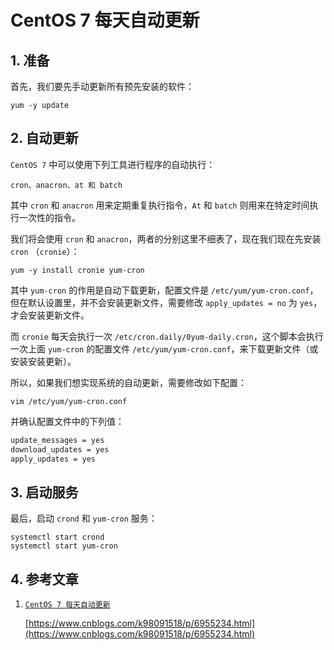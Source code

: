 # CentOS 7 每天自动更新

## 1. 准备

首先，我们要先手动更新所有预先安装的软件：

```shell
yum -y update
```

## 2. 自动更新

`CentOS 7` 中可以使用下列工具进行程序的自动执行：

```
cron、anacron、at 和 batch
```

其中 `cron` 和 `anacron` 用来定期重复执行指令，`At` 和 `batch` 则用来在特定时间执行一次性的指令。

我们将会使用 `cron` 和 `anacron`，两者的分别这里不细表了，现在我们现在先安装 `cron` （`cronie`）：

```shell
yum -y install cronie yum-cron
```

其中 `yum-cron` 的作用是自动下载更新，配置文件是 `/etc/yum/yum-cron.conf`，但在默认设置里，并不会安装更新文件，需要修改 `apply_updates = no` 为 `yes`，才会安装更新文件。

而 `cronie` 每天会执行一次 `/etc/cron.daily/0yum-daily.cron`，这个脚本会执行一次上面 `yum-cron` 的配置文件 `/etc/yum/yum-cron.conf`，来下载更新文件（或安装安装更新）。

所以，如果我们想实现系统的自动更新，需要修改如下配置：

```shell
vim /etc/yum/yum-cron.conf
```

并确认配置文件中的下列值：

```bash
update_messages = yes
download_updates = yes
apply_updates = yes
```

## 3. 启动服务

最后，启动 `crond` 和 `yum-cron` 服务：

```shell
systemctl start crond
systemctl start yum-cron
```

## 4. 参考文章

1. [`CentOS 7 每天自动更新`](https://www.cnblogs.com/k98091518/p/6955234.html)

    [https://www.cnblogs.com/k98091518/p/6955234.html](https://www.cnblogs.com/k98091518/p/6955234.html)
